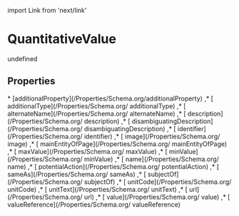 import Link from 'next/link'
# QuantitativeValue

undefined

## Properties

<Grid>
* [additionalProperty](/Properties/Schema.org/additionalProperty)
,* [ additionalType](/Properties/Schema.org/ additionalType)
,* [ alternateName](/Properties/Schema.org/ alternateName)
,* [ description](/Properties/Schema.org/ description)
,* [ disambiguatingDescription](/Properties/Schema.org/ disambiguatingDescription)
,* [ identifier](/Properties/Schema.org/ identifier)
,* [ image](/Properties/Schema.org/ image)
,* [ mainEntityOfPage](/Properties/Schema.org/ mainEntityOfPage)
,* [ maxValue](/Properties/Schema.org/ maxValue)
,* [ minValue](/Properties/Schema.org/ minValue)
,* [ name](/Properties/Schema.org/ name)
,* [ potentialAction](/Properties/Schema.org/ potentialAction)
,* [ sameAs](/Properties/Schema.org/ sameAs)
,* [ subjectOf](/Properties/Schema.org/ subjectOf)
,* [ unitCode](/Properties/Schema.org/ unitCode)
,* [ unitText](/Properties/Schema.org/ unitText)
,* [ url](/Properties/Schema.org/ url)
,* [ value](/Properties/Schema.org/ value)
,* [ valueReference](/Properties/Schema.org/ valueReference)

</Grid>

